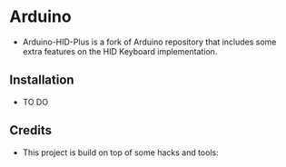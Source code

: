 Arduino
========

* Arduino-HID-Plus is a fork of Arduino repository that includes some extra 
features on the HID Keyboard implementation.

Installation
------------
* TO DO

Credits
--------
* This project is build on top of some hacks and tools:
